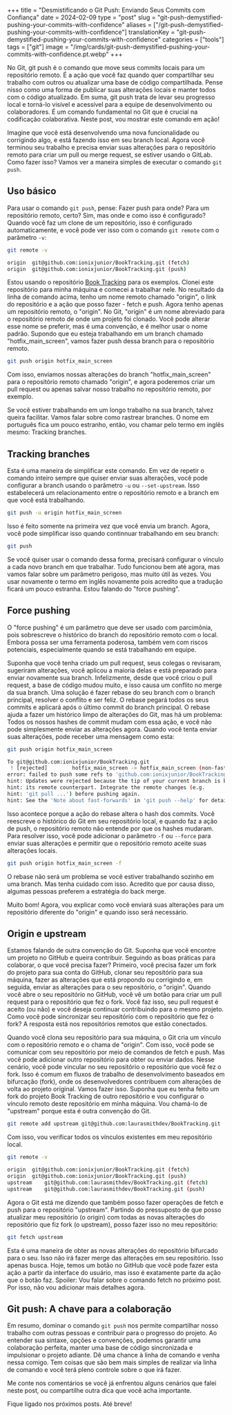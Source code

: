 +++
title = "Desmistificando o Git Push: Enviando Seus Commits com Confiança"
date = 2024-02-09
type = "post"
slug = "git-push-demystified-pushing-your-commits-with-confidence"
aliases = ["/git-push-demystified-pushing-your-commits-with-confidence"]
translationKey = "git-push-demystified-pushing-your-commits-with-confidence"
categories = ["tools"]
tags = ["git"]
image = "/img/cards/git-push-demystified-pushing-your-commits-with-confidence.pt.webp"
+++

No Git, git push é o comando que move seus commits locais para um repositório remoto. É a ação que você faz quando quer compartilhar seu trabalho com outros ou atualizar uma base de código compartilhada. Pense nisso como uma forma de publicar suas alterações locais e manter todos com o código atualizado. Em suma, git push trata de levar seu progresso local e torná-lo visível e acessível para a equipe de desenvolvimento ou colaboradores. É um comando fundamental no Git que é crucial na codificação colaborativa. Neste post, vou mostrar este comando em ação!

Imagine que você está desenvolvendo uma nova funcionalidade ou corrigindo algo, e está fazendo isso em seu branch local. Agora você terminou seu trabalho e precisa enviar suas alterações para o repositório remoto para criar um pull ou merge request, se estiver usando o GitLab. Como fazer isso? Vamos ver a maneira simples de executar o comando `git push`.

## Uso básico
Para usar o comando `git push`, pense: Fazer push para onde? Para um repositório remoto, certo? Sim, mas onde e como isso é configurado? Quando você faz um clone de um repositório, isso é configurado automaticamente, e você pode ver isso com o comando `git remote` com o parâmetro `-v`:

```sh
git remote -v

origin	git@github.com:ionixjunior/BookTracking.git (fetch)
origin	git@github.com:ionixjunior/BookTracking.git (push)
```

Estou usando o repositório [Book Tracking][book_tracking_repository] para os exemplos. Clonei este repositório para minha máquina e comecei a trabalhar nele. No resultado da linha de comando acima, tenho um nome remoto chamado "origin", o link do repositório e a ação que posso fazer - fetch e push. Agora tenho apenas um repositório remoto, o "origin". No Git, "origin" é um nome abreviado para o repositório remoto de onde um projeto foi clonado. Você pode alterar esse nome se preferir, mas é uma convenção, e é melhor usar o nome padrão. Supondo que eu esteja trabalhando em um branch chamado "hotfix_main_screen", vamos fazer push dessa branch para o repositório remoto.

```sh
git push origin hotfix_main_screen
```

Com isso, enviamos nossas alterações do branch "hotfix_main_screen" para o repositório remoto chamado "origin", e agora poderemos criar um pull request ou apenas salvar nosso trabalho no repositório remoto, por exemplo.

Se você estiver trabalhando em um longo trabalho na sua branch, talvez queira facilitar. Vamos falar sobre como rastrear branches. O nome em português fica um pouco estranho, então, vou chamar pelo termo em inglês mesmo: Tracking branches.

## Tracking branches
Esta é uma maneira de simplificar este comando. Em vez de repetir o comando inteiro sempre que quiser enviar suas alterações, você pode configurar a branch usando o parâmetro `-u` ou `--set-upstream`. Isso estabelecerá um relacionamento entre o repositório remoto e a branch em que você está trabalhando.

```sh
git push -u origin hotfix_main_screen
```

Isso é feito somente na primeira vez que você envia um branch. Agora, você pode simplificar isso quando continnuar trabalhando em seu branch:

```sh
git push
```

Se você quiser usar o comando dessa forma, precisará configurar o vínculo a cada novo branch em que trabalhar. Tudo funcionou bem até agora, mas vamos falar sobre um parâmetro perigoso, mas muito útil às vezes. Vou usar novamente o termo em inglês novamente pois acredito que a tradução ficará um pouco estranha. Estou falando do "force pushing".

## Force pushing
O "force pushing" é um parâmetro que deve ser usado com parcimônia, pois sobrescreve o histórico do branch do repositório remoto com o local. Embora possa ser uma ferramenta poderosa, também vem com riscos potenciais, especialmente quando se está trabalhando em equipe.

Suponha que você tenha criado um pull request, seus colegas o revisaram, sugeriram alterações, você aplicou a maioria delas e está preparado para enviar novamente sua branch. Infelizmente, desde que você criou o pull request, a base de código mudou muito, e isso causa um conflito no merge da sua branch. Uma solução é fazer rebase do seu branch com o branch principal, resolver o conflito e ser feliz. O rebase pegará todos os seus commits e aplicará após o último commit do branch principal. O rebase ajuda a fazer um histórico limpo de alterações do Git, mas há um problema: Todos os nossos hashes de commit mudam com essa ação, e você não pode simplesmente enviar as alterações agora. Quando você tenta enviar suas alterações, pode receber uma mensagem como esta:

```sh
git push origin hotfix_main_screen

To git@github.com:ionixjunior/BookTracking.git
 ! [rejected]        hotfix_main_screen -> hotfix_main_screen (non-fast-forward)
error: failed to push some refs to 'github.com:ionixjunior/BookTracking.git'
hint: Updates were rejected because the tip of your current branch is behind
hint: its remote counterpart. Integrate the remote changes (e.g.
hint: 'git pull ...') before pushing again.
hint: See the 'Note about fast-forwards' in 'git push --help' for details.
```

Isso acontece porque a ação do rebase altera o hash dos commits. Você reescreve o histórico do Git em seu repositório local, e quando faz a ação de push, o repositório remoto não entende por que os hashes mudaram. Para resolver isso, você pode adicionar o parâmetro `-f` ou `--force` para enviar suas alterações e permitir que o repositório remoto aceite suas alterações locais.

```sh
git push origin hotfix_main_screen -f
```

O rebase não será um problema se você estiver trabalhando sozinho em uma branch. Mas tenha cuidado com isso. Acredito que por causa disso, algumas pessoas preferem a estratégia do back merge.

Muito bom! Agora, vou explicar como você enviará suas alterações para um repositório diferente do "origin" e quando isso será necessário.

## Origin e upstream
Estamos falando de outra convenção do Git. Suponha que você encontre um projeto no GitHub e queira contribuir. Seguindo as boas práticas para colaborar, o que você precisa fazer? Primeiro, você precisa fazer um fork do projeto para sua conta do GitHub, clonar seu repositório para sua máquina, fazer as alterações que está propondo ou corrigindo e, em seguida, enviar as alterações para o seu repositório, o "origin". Quando você abre o seu repositório no GitHub, você vê um botão para criar um pull request para o repositório que fez o fork. Você faz isso, seu pull request é aceito (ou não) e você deseja continuar contribuindo para o mesmo projeto. Como você pode sincronizar seu repositório com o repositório que fez o fork? A resposta está nos repositórios remotos que estão conectados.

Quando você clona seu repositório para sua máquina, o Git cria um vínculo com o repositório remoto e o chama de "origin". Com isso, você pode se comunicar com seu repositório por meio de comandos de fetch e push. Mas você pode adicionar outro repositório para obter ou enviar dados. Nesse cenário, você pode vincular no seu repositório o repositório que você fez o fork. Isso é comum em fluxos de trabalho de desenvolvimento baseados em bifurcação (fork), onde os desenvolvedores contribuem com alterações de volta ao projeto original. Vamos fazer isso. Suponha que eu tenha feito um fork do projeto Book Tracking de outro repositório e vou configurar o vínculo remoto deste repositório em minha máquina. Vou chamá-lo de "upstream" porque esta é outra convenção do Git.

```sh
git remote add upstream git@github.com:laurasmithdev/BookTracking.git
```

Com isso, vou verificar todos os vínculos existentes em meu repositório local.

```sh
git remote -v

origin	git@github.com:ionixjunior/BookTracking.git (fetch)
origin	git@github.com:ionixjunior/BookTracking.git (push)
upstream	git@github.com:laurasmithdev/BookTracking.git (fetch)
upstream	git@github.com:laurasmithdev/BookTracking.git (push)
```

Agora o Git está me dizendo que também posso fazer operações de fetch e push para o repositório "upstream". Partindo do pressuposto de que posso atualizar meu repositório (o origin) com todas as novas alterações do repositório que fiz fork (o upstream), posso fazer isso no meu repositório:

```sh
git fetch upstream
```

Esta é uma maneira de obter as novas alterações do repositório bifurcado para o seu. Isso não irá fazer merge das alterações em seu repositório. Isso apenas busca. Hoje, temos um botão no GitHub que você pode fazer esta ação a partir da interface do usuário, mas isso é exatamente parte da ação que o botão faz. Spoiler: Vou falar sobre o comando fetch no próximo post. Por isso, não vou adicionar mais detalhes agora.

## Git push: A chave para a colaboração
Em resumo, dominar o comando `git push` nos permite compartilhar nosso trabalho com outras pessoas e contribuir para o progresso do projeto. Ao entender sua sintaxe, opções e convenções, podemos garantir uma colaboração perfeita, manter uma base de código sincronizada e impulsionar o projeto adiante. Dê uma chance à linha de comando e venha nessa comigo. Tem coisas que são bem mais simples de realizar via linha de comando e você terá pleno controle sobre o que irá fazer.

Me conte nos comentários se você já enfrentou alguns cenários que falei neste post, ou compartilhe outra dica que você acha importante.

Fique ligado nos próximos posts. Até breve!

[book_tracking_repository]: https://github.com/ionixjunior/BookTracking

